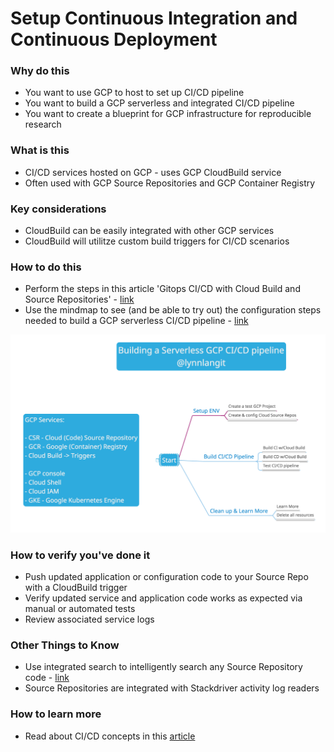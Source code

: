 # Setup Continuous Integration and Continuous Deployment

### Why do this
 - You want to use GCP to host to set up CI/CD pipeline
 - You want to build a GCP serverless and integrated CI/CD pipeline 
 - You want to create a blueprint for GCP infrastructure for reproducible research

### What is this
 - CI/CD services hosted on GCP - uses GCP CloudBuild service
 - Often used with GCP Source Repositories and GCP Container Registry

### Key considerations
 - CloudBuild can be easily integrated with other GCP services
 - CloudBuild will utilitze custom build triggers for CI/CD scenarios

### How to do this
 - Perform the steps in this article 'Gitops CI/CD with Cloud Build and Source Repositories' - [link](https://cloud.google.com/kubernetes-engine/docs/tutorials/gitops-cloud-build)
 - Use the mindmap to see (and be able to try out) the configuration steps needed to build a GCP serverless CI/CD pipeline - [link](https://app.mindmup.com/map/_v2/a4de55c088c511e9bbc6db11d9e2a10a)

  [![ci-cd](/images/ci-cd.png)]()

### How to verify you've done it
 - Push updated application or configuration code to your Source Repo with a CloudBuild trigger
 - Verify updated service and application code works as expected via manual or automated tests
 - Review associated service logs


### Other Things to Know
 - Use integrated search to intelligently search any Source Repository code - [link](https://cloud.google.com/source-repositories/docs/searching-code)
 - Source Repositories are integrated with Stackdriver activity log readers

### How to learn more
 
  - Read about CI/CD concepts in this [article](https://read.acloud.guru/cloud-based-ci-cd-on-gcp-6b07fde7222d)